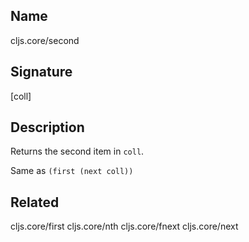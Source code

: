 ## Name
cljs.core/second

## Signature
[coll]

## Description

Returns the second item in `coll`.

Same as `(first (next coll))`

## Related
cljs.core/first
cljs.core/nth
cljs.core/fnext
cljs.core/next
